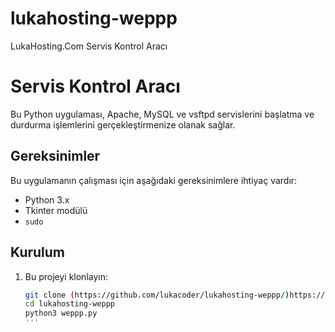 # lukahosting-weppp
LukaHosting.Com Servis Kontrol Aracı
# Servis Kontrol Aracı

Bu Python uygulaması, Apache, MySQL ve vsftpd servislerini başlatma ve durdurma işlemlerini gerçekleştirmenize olanak sağlar.

## Gereksinimler

Bu uygulamanın çalışması için aşağıdaki gereksinimlere ihtiyaç vardır:

- Python 3.x
- Tkinter modülü
- `sudo` 

## Kurulum

1. Bu projeyi klonlayın:

   ```bash
   git clone (https://github.com/lukacoder/lukahosting-weppp/)https://github.com/lukacoder/lukahosting-weppp/
   cd lukahosting-weppp
   python3 weppp.py 
   '''
